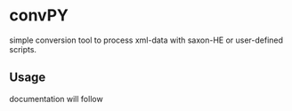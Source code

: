 # convPY
simple conversion tool to process xml-data with saxon-HE or user-defined scripts.

## Usage
documentation will follow
